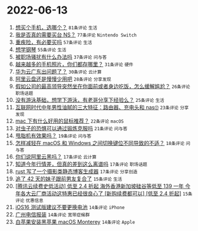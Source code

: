 # 2022-06-13

1. [想买个手机，选哪个？](https://www.v2ex.com/t/859181) `81条评论` `生活`
1. [我是否真的需要买台 NS？](https://www.v2ex.com/t/859189) `77条评论` `Nintendo Switch`
1. [重疾险，有必要买吗](https://www.v2ex.com/t/859187) `57条评论` `生活`
1. [想学钢琴](https://www.v2ex.com/t/859182) `55条评论` `生活`
1. [被职场骚扰有什么办法吗](https://www.v2ex.com/t/859257) `37条评论` `问与答`
1. [越来越多的手机照片，你们都存哪里？](https://www.v2ex.com/t/859240) `31条评论` `硬件`
1. [华为云广东出问题了？](https://www.v2ex.com/t/859226) `30条评论` `云计算`
1. [阿里云盘还是慢慢少用吧](https://www.v2ex.com/t/859206) `28条评论` `分享发现`
1. [假如公司的最高领导突然坐在你面前或者身边吃饭，怎么缓解尴尬？](https://www.v2ex.com/t/859252) `26条评论` `职场话题`
1. [没有游泳基础，想学下游泳，有老哥分享下经验么？](https://www.v2ex.com/t/859261) `25条评论` `生活`
1. [互联网时代中年男性油腻的三大特征：路由器、充电头和 nas🙄](https://www.v2ex.com/t/859295) `23条评论` `分享发现`
1. [mac 下有什么好用的鼠标推荐？](https://www.v2ex.com/t/859233) `22条评论` `macOS`
1. [对虫子的恐惧可以通过锻炼克服吗](https://www.v2ex.com/t/859285) `21条评论` `问与答`
1. [甩脂机有效果吗？](https://www.v2ex.com/t/859230) `19条评论` `问与答`
1. [怎样减轻在 macOS 和 Windows 之间切换键位不同导致的不适？](https://www.v2ex.com/t/859200) `18条评论` `问与答`
1. [你们说阿里云黑吗？](https://www.v2ex.com/t/859305) `17条评论` `云计算`
1. [知道今年行情差，但真的差到这么离谱吗](https://www.v2ex.com/t/859290) `17条评论` `职场话题`
1. [rust 写了一个摄影类静态博客生成器](https://www.v2ex.com/t/859249) `17条评论` `分享创造`
1. [追了 42 天的妹子跟前男友复合了](https://www.v2ex.com/t/859243) `15条评论` `生活`
1. [[腾讯云续费史低活动] 低至 2.4 折起 海外香港新加坡硅谷等低至 139 一年 今年各大云厂商活动这特惠已经很良心了 [新购续费都可以] [低至 2.4 折起]](https://www.v2ex.com/t/859205) `15条评论` `优惠信息`
1. [iOS16 测试版建议不要更换电池](https://www.v2ex.com/t/859297) `14条评论` `iPhone`
1. [广州电信报装](https://www.v2ex.com/t/859275) `14条评论` `宽带症候群`
1. [白苹果安装黑苹果 macOS Monterey](https://www.v2ex.com/t/859224) `14条评论` `Apple`
